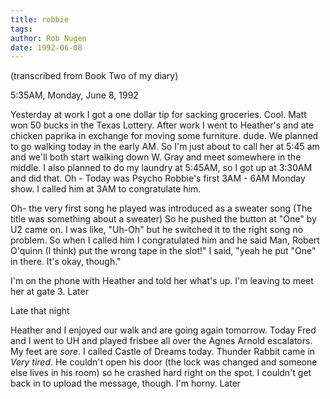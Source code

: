 ```yaml
---
title: robbie
tags: 
author: Rob Nugen
date: 1992-06-08
---
```


<p class=note>(transcribed from Book Two of my diary)

<p class=date>5:35AM, Monday, June 8, 1992

<p>Yesterday at work I got a one dollar tip for sacking groceries.
Cool.  Matt won 50 bucks in the Texas Lottery.  After work I went to
Heather's and ate chicken paprika in exchange for moving some
furniture.  dude.  We planned to go walking today in the early AM.  So
I'm just about to call her at 5:45 am and we'll both start walking
down W. Gray and meet somewhere in the middle.  I also planned to do
my laundry at 5:45AM, so I got up at 3:30AM and did that.  Oh - Today
was Psycho Robbie's first 3AM - 6AM Monday show.  I called him at 3AM
to congratulate him.

<p>Oh- the very first song he played was introduced as a sweater song
(The title was something about a sweater) So he pushed the button at
"One" by U2 came on.  I was like, "Uh-Oh" but he switched it to the
right song no problem.  So when I called him I congratulated him and
he said Man, Robert O'quinn (I think) put the wrong tape in the slot!"
I said, "yeah he put "One" in there.  It's okay, though."

<p>I'm on the phone with Heather and told her what's up.  I'm leaving
to meet her at gate 3.  Later

<p class=date>Late that night

<p>Heather and I enjoyed our walk and are going again tomorrow.  Today
Fred and I went to UH and played frisbee all over the Agnes Arnold
escalators.  My feet are <em>sore</em>.  I called Castle of Dreams
today.  Thunder Rabbit came in <em>Very tired</em>.  He couldn't open
his door (the lock was changed and someone else lives in his room) so
he crashed hard right on the spot.  I couldn't get back in to upload
the message, though.  I'm horny.  Later
